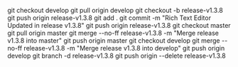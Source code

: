 git checkout develop
git pull origin develop
git checkout -b release-v1.3.8
git push origin release-v1.3.8
git add .
git commit -m "Rich Text Editor Updated in release v1.3.8"
git push origin release-v1.3.8
git checkout master
git pull origin master
git merge --no-ff release-v1.3.8 -m "Merge release v1.3.8 into master"
git push origin master
git checkout develop
git merge --no-ff release-v1.3.8 -m "Merge release v1.3.8 into develop"
git push origin develop
git branch -d release-v1.3.8
git push origin --delete release-v1.3.8
